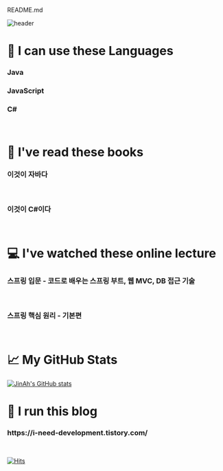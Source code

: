README.md

![header](https://capsule-render.vercel.app/api?type=soft&color=timeAuto&height=300&section=header&text=Hi%20👋%20I'm%20JinAh&fontSize=90)

🌱 I can use these Languages
=============
<h3>Java</h3>
<h3>JavaScript</h3>
<h3>C#</h3><br/>

📗 I've read these books
=============
<h3>이것이 자바다</h3><br/>
<h3>이것이 C#이다</h3><br/>

💻 I've watched these online lecture
=============
<h3>스프링 입문 - 코드로 배우는 스프링 부트, 웹 MVC, DB 접근 기술</h3><br/>
<h3>스프링 핵심 원리 - 기본편</h3><br/>

📈 My GitHub Stats
=============
[![JinAh's GitHub stats](https://github-readme-stats.vercel.app/api?username=saySthAbout)](https://github.com/saySthAbout/github-readme-stats)
<h2></h2>

👩 I run this blog
=============
<h3>https://i-need-development.tistory.com/</h3><br/>


[![Hits](https://hits.seeyoufarm.com/api/count/incr/badge.svg?url=https%3A%2F%2Fi-need-development.tistory.com&count_bg=%2379C83D&title_bg=%23555555&icon=&icon_color=%23E7E7E7&title=hits&edge_flat=false)](https://hits.seeyoufarm.com)
